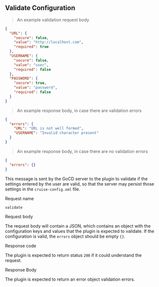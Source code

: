 ## Validate Configuration

> An example validation request body

```json
{
  "URL": {
    "secure": false,
    "value": "http://localhost.com",
    "required": true
  },
  "USERNAME": {
    "secure": false,
    "value": "user",
    "required": false
  },
  "PASSWORD": {
    "secure": true,
    "value": "password",
    "required": false
  }
}
```

> An example response body, in case there are validation errors

```json
{
  "errors": {
    "URL": "URL is not well formed",
    "USERNAME": "Invalid character present"
  }
}
```

> An example response body, in case there are no validation errors

```json
{
  "errors": {}
}
```

This message is sent by the GoCD server to the plugin to validate if the settings entered by the user are valid, so that the server may persist those settings in the `cruise-config.xml` file.

<p class='request-name-heading'>Request name</p>

`validate`

<p class='request-body-heading'>Request body</p>

The request body will contain a JSON, which contains an object with the configuration keys and values that the plugin is expected to validate. If the configuration is valid, the `errors` object should be empty `{}`.

<p class='response-code-heading'>Response code</p>

The plugin is expected to return status `200` if it could understand the request.

<p class='response-body-heading'>Response Body</p>

The plugin is expected to return an error object validation errors.
